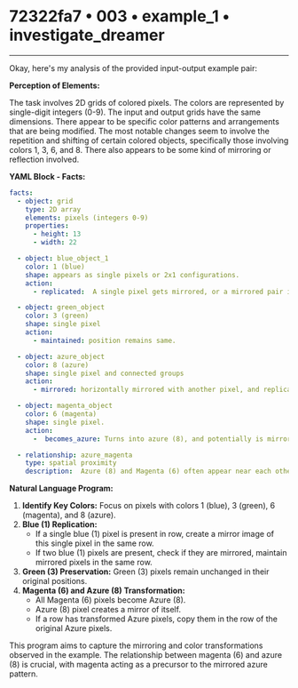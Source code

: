 # 72322fa7 • 003 • example_1 • investigate_dreamer

---
Okay, here's my analysis of the provided input-output example pair:

**Perception of Elements:**

The task involves 2D grids of colored pixels. The colors are represented by single-digit integers (0-9). The input and output grids have the same dimensions. There appear to be specific color patterns and arrangements that are being modified. The most notable changes seem to involve the repetition and shifting of certain colored objects, specifically those involving colors 1, 3, 6, and 8. There also appears to be some kind of mirroring or reflection involved.

**YAML Block - Facts:**



```yaml
facts:
  - object: grid
    type: 2D array
    elements: pixels (integers 0-9)
    properties:
      - height: 13
      - width: 22

  - object: blue_object_1
    color: 1 (blue)
    shape: appears as single pixels or 2x1 configurations.
    action:
      - replicated:  A single pixel gets mirrored, or a mirrored pair is added in specific row

  - object: green_object
    color: 3 (green)
    shape: single pixel
    action:
      - maintained: position remains same.

  - object: azure_object
    color: 8 (azure)
    shape: single pixel and connected groups
    action:
      - mirrored: horizontally mirrored with another pixel, and replicated in the same row as '6'

  - object: magenta_object
    color: 6 (magenta)
    shape: single pixel.
    action:
      -  becomes_azure: Turns into azure (8), and potentially is mirrored in the same row.

  - relationship: azure_magenta
    type: spatial proximity
    description:  Azure (8) and Magenta (6) often appear near each other, and their transformations seem linked.

```



**Natural Language Program:**

1.  **Identify Key Colors:** Focus on pixels with colors 1 (blue), 3 (green), 6 (magenta), and 8 (azure).
2.  **Blue (1) Replication:**
    *   If a single blue (1) pixel is present in row, create a mirror image of this single pixel in the same row.
    *   If two blue (1) pixels are present, check if they are mirrored, maintain mirrored pixels in the same row.
3.  **Green (3) Preservation:** Green (3) pixels remain unchanged in their original positions.
4.  **Magenta (6) and Azure (8) Transformation:**
    *   All Magenta (6) pixels become Azure (8).
    *   Azure (8) pixel creates a mirror of itself.
    *    If a row has transformed Azure pixels, copy them in the row of the original Azure pixels.

This program aims to capture the mirroring and color transformations observed in the example. The relationship between magenta (6) and azure (8) is crucial, with magenta acting as a precursor to the mirrored azure pattern.

